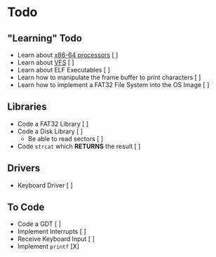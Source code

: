 # Todo

## "Learning" Todo

-   Learn about [x86-64 processors](https://en.wikipedia.org/wiki/X86-64) [ ]
-   Learn about [VFS](https://wiki.osdev.org/VFS) [ ]
-   Learn about ELF Executables [ ]
-   Learn how to manipulate the frame buffer to print characters [ ]
-   Learn how to implement a FAT32 File System into the OS Image [ ]

## Libraries

-   Code a FAT32 Library [ ]
-   Code a Disk  Library [ ]
    -   Be able to read sectors [ ]
-   Code `strcat` which **RETURNS** the result [ ]

## Drivers

-   Keyboard Driver [ ]

## To Code

-   Code a GDT [ ]
-   Implement Interrupts [ ]
-   Receive Keyboard Input [ ]
-   Implement `printf` [X]